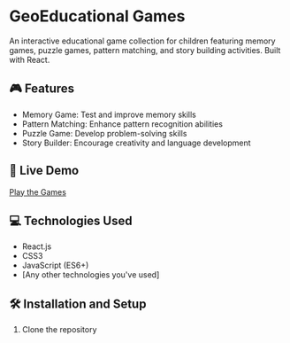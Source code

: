 # GeoEducational Games

An interactive educational game collection for children featuring memory games, puzzle games, pattern matching, and story building activities. Built with React.

## 🎮 Features

- Memory Game: Test and improve memory skills
- Pattern Matching: Enhance pattern recognition abilities
- Puzzle Game: Develop problem-solving skills
- Story Builder: Encourage creativity and language development

## 🚀 Live Demo

[Play the Games](your-netlify-link-here)

## 💻 Technologies Used

- React.js
- CSS3
- JavaScript (ES6+)
- [Any other technologies you've used]

## 🛠️ Installation and Setup

1. Clone the repository
